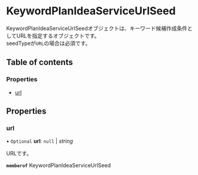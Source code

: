 # KeywordPlanIdeaServiceUrlSeed


<div lang=\"ja\">KeywordPlanIdeaServiceUrlSeedオブジェクトは、キーワード候補作成条件としてURLを指定するオブジェクトです。<br>seedTypeが<code>URL</code>の場合は必須です。</div> 

## Table of contents

### Properties

- [url](keywordplanideaserviceurlseed.md#url)

## Properties

### url

• `Optional` **url**: ``null`` \| *string*

<div lang=\"ja\">URLです。</div> 

**`memberof`** KeywordPlanIdeaServiceUrlSeed
